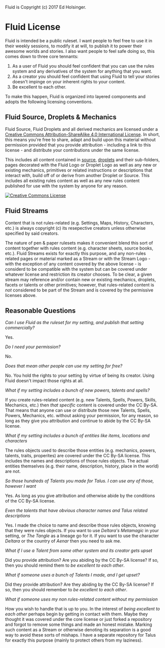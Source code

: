 Fluid is Copyright (c) 2017 Ed Holsinger.

# Fluid License

Fluid is intended be a public ruleset. I want people to feel free to use it in their weekly sessions, to modify it at will, to publish it to power their awesome worlds and stories. I also want people to feel safe doing so, this comes down to three core tennants:

1. As a user of Fluid you should feel confident that you can use the rules system and any derivatives of the system for anything that you want.
2. As a creator you should feel confident that using Fluid to tell your stories doesn't impinge on your inherent rights to your content.
3. Be excellent to each other.

To make this happen, Fluid is organized into layered components and adopts the following licensing conventions.

## Fluid Source, Droplets & Mechanics
Fluid Source, Fluid Droplets and all derived mechanics are licensed under a [Creative Commons Attribution-ShareAlike 4.0 International License](http://creativecommons.org/licenses/by-sa/4.0/). In short, this means you're free to share, adapt and build upon this material without permission provided that you provide attribution - including a link to this license - and distribute your contributions under the same license.

This includes all content contained in [source](https://github.com/eschlon/fluid/tree/master/fluid/tiddlers/source/), [droplets](https://github.com/eschlon/fluid/tree/master/fluid/tiddlers/droplets/) and their sub-folders, pages decorated with the Fluid Logo or Droplet Logo as well as any new or existing mechanics, primitives or related instructions or descriptions that interact with, build off of or derive from another Droplet or Source. This includes all existing rules content as well as any new rules content published for use with the system by anyone for any reason.

[![Creative Commons License](https://i.creativecommons.org/l/by-sa/4.0/88x31.png)](http://creativecommons.org/licenses/by-sa/4.0/)

## Fluid Streams
Content that is not rules-related (e.g. Settings, Maps, History, Characters, etc.) is always copyright (c) its resepective creators unless otherwise specified by said creators. 

The nature of pen & paper rulesets makes it convenient blend this sort of content together with rules content (e.g. character sheets, source books, etc.). Fluid Streams exists for exactly this purpose, and any non-rules related pages or material marked as a Stream or with the Stream Logo - with the exception of any content covered by the above license - is considerd to be compatible with the system but can be covered under whatever license and restriction its creator chooses. To be clear, a given stream may reference and/or contain new or existing mechanics, droplets, facets or talents or other primitives; however, that rules-related content is *not* considered to be part of the Stream and is covered by the permissive licenses above.

## Reasonable Questions

*Can I use Fluid as the ruleset for my setting, and publish that setting commercially?*

Yes.

*Do I need your permission?*

No.

*Does that mean other people can use my setting for free?*

No. You hold the rights to your setting by virtue of being its creator. Using Fluid doesn't impact those rights at all. 

*What if my setting includes a bunch of new powers, talents and spells?*

If you create rules-related content (e.g. new Talents, Spells, Powers, Skills, Mechanics, etc.) then *that specific* content is covered under the CC By-SA. That means that anyone can use or distribute those new Talents, Spells, Powers, Mechanics, etc. without asking your permission, for any reason, so long as they give you attribution and continue to abide by the CC By-SA license.

*What if my setting includes a bunch of entities like items, locations and characters*

The rules objects used to describe those entities (e.g. mechanics, powers, talents, traits, properites) are covered under the CC By-SA license. This includes the names and descriptions of those rules objects. The actual entities themselves (e.g. their name, description, history, place in the world) are not.

*So those hundreds of Talents you made for Talus. I can use any of those, however I want*

Yes. As long as you give attribution and otherwise abide by the conditions of the CC By-SA license.

*Even the talents that have obvious character names and Talus related descriptions*

Yes. I made the choice to name and describe those rules objects, knowing that they were rules objects. If you want to use *Deltara's Metamagic* in your setting, or *The Tangle* as a lineage go for it. If you want to use the character *Deltara* or the country of *Aenar* then you need to ask me.

*What if I use a Talent from some other system and its creator gets upset*

Did you provide attribution? Are you abiding by the CC By-SA license? If so, then you should remind them to *be excellent to each other*.

*What if someone uses a bunch of Talents I made, and I get upset?*

Did they provide attribution? Are they abiding by the CC By-SA license? If so, then you should remember to *be excellent to each other*.

*What if someone uses my non rules-related content without my permission*

How you wish to handle that is up to you. In the interest of *being excellent to each other* perhaps begin by getting in contact with them. Maybe they thought it was covered under the core license or just forked a repository and forgot to remove some things and made an honest mistake. Marking such content as a Stream or otherwise denoting its separation is a good way to avoid these sorts of mishaps. I have a separate repository for Talus for exactly this purpose (mainly to protect others from my laziness).
